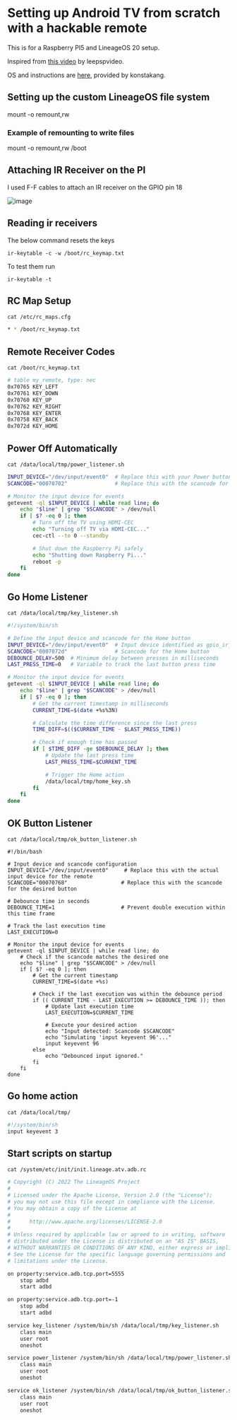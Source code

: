 # Setting up Android TV from scratch with a hackable remote

This is for a Raspberry PI5 and LineageOS 20 setup.

Inspired from [this video](https://youtu.be/OqPmswpuBaU?si=Rro0DnSk3Kd0Nqlo) by leepspvideo.

OS and instructions are [here](https://konstakang.com/devices/rpi5/LineageOS20-ATV/), provided by konstakang.

## Setting up the custom LineageOS file system

mount -o remount,rw <CUSTOM DIRECTORY>

### Example of remounting to write files

mount -o remount,rw /boot

## Attaching IR Receiver on the PI

I used F-F cables to attach an IR receiver on the GPIO pin 18

![image](https://github.com/user-attachments/assets/b2a178cd-63d3-43fb-a193-6fb8fe63a4d6)

## Reading ir receivers

The below command resets the keys

`ir-keytable -c -w /boot/rc_keymap.txt`

To test them run

`ir-keytable -t`

## RC Map Setup

`cat /etc/rc_maps.cfg`

```bash
* * /boot/rc_keymap.txt
```

## Remote Receiver Codes

`cat /boot/rc_keymap.txt`

```bash
# table my_remote, type: nec
0x70765 KEY_LEFT
0x70761 KEY_DOWN
0x70760 KEY_UP
0x70762 KEY_RIGHT
0x70768 KEY_ENTER
0x70758 KEY_BACK
0x7072d KEY_HOME
```

## Power Off Automatically

`cat /data/local/tmp/power_listener.sh`

```bash
INPUT_DEVICE="/dev/input/event0"  # Replace this with your Power button's input device
SCANCODE="00070702"               # Replace this with the scancode for the Power button. Obtainable through getevent

# Monitor the input device for events
getevent -ql $INPUT_DEVICE | while read line; do
    echo "$line" | grep "$SCANCODE" > /dev/null
    if [ $? -eq 0 ]; then
        # Turn off the TV using HDMI-CEC
        echo "Turning off TV via HDMI-CEC..."
        cec-ctl --to 0 --standby

        # Shut down the Raspberry Pi safely
        echo "Shutting down Raspberry Pi..."
        reboot -p
    fi
done
```

## Go Home Listener

`cat /data/local/tmp/key_listener.sh`

```bash
#!/system/bin/sh

# Define the input device and scancode for the Home button
INPUT_DEVICE="/dev/input/event0"  # Input device identified as gpio_ir_recv
SCANCODE="0007072d"               # Scancode for the Home button
DEBOUNCE_DELAY=500  # Minimum delay between presses in milliseconds
LAST_PRESS_TIME=0   # Variable to track the last button press time

# Monitor the input device for events
getevent -ql $INPUT_DEVICE | while read line; do
    echo "$line" | grep "$SCANCODE" > /dev/null
    if [ $? -eq 0 ]; then
        # Get the current timestamp in milliseconds
        CURRENT_TIME=$(date +%s%3N)

        # Calculate the time difference since the last press
        TIME_DIFF=$(($CURRENT_TIME - $LAST_PRESS_TIME))

        # Check if enough time has passed
        if [ $TIME_DIFF -ge $DEBOUNCE_DELAY ]; then
            # Update the last press time
            LAST_PRESS_TIME=$CURRENT_TIME

            # Trigger the Home action
            /data/local/tmp/home_key.sh
        fi
    fi
done
```

## OK Button Listener

`cat /data/local/tmp/ok_button_listener.sh`

```
#!/bin/bash

# Input device and scancode configuration
INPUT_DEVICE="/dev/input/event0"     # Replace this with the actual input device for the remote
SCANCODE="00070768"                 # Replace this with the scancode for the desired button

# Debounce time in seconds
DEBOUNCE_TIME=1                     # Prevent double execution within this time frame

# Track the last execution time
LAST_EXECUTION=0

# Monitor the input device for events
getevent -ql $INPUT_DEVICE | while read line; do
    # Check if the scancode matches the desired one
    echo "$line" | grep "$SCANCODE" > /dev/null
    if [ $? -eq 0 ]; then
        # Get the current timestamp
        CURRENT_TIME=$(date +%s)

        # Check if the last execution was within the debounce period
        if (( CURRENT_TIME - LAST_EXECUTION >= DEBOUNCE_TIME )); then
            # Update last execution time
            LAST_EXECUTION=$CURRENT_TIME

            # Execute your desired action
            echo "Input detected: Scancode $SCANCODE"
            echo "Simulating 'input keyevent 96'..."
            input keyevent 96
        else
            echo "Debounced input ignored."
        fi
    fi
done
```

## Go home action

`cat /data/local/tmp/`

```bash
#!/system/bin/sh
input keyevent 3
```

## Start scripts on startup

`cat /system/etc/init/init.lineage.atv.adb.rc`

```bash
# Copyright (C) 2022 The LineageOS Project
#
# Licensed under the Apache License, Version 2.0 (the "License");
# you may not use this file except in compliance with the License.
# You may obtain a copy of the License at
#
#      http://www.apache.org/licenses/LICENSE-2.0
#
# Unless required by applicable law or agreed to in writing, software
# distributed under the License is distributed on an "AS IS" BASIS,
# WITHOUT WARRANTIES OR CONDITIONS OF ANY KIND, either express or implied.
# See the License for the specific language governing permissions and
# limitations under the License.

on property:service.adb.tcp.port=5555
    stop adbd
    start adbd

on property:service.adb.tcp.port=-1
    stop adbd
    start adbd

service key_listener /system/bin/sh /data/local/tmp/key_listener.sh
    class main
    user root
    oneshot

service power_listener /system/bin/sh /data/local/tmp/power_listener.sh
    class main
    user root
    oneshot

service ok_listener /system/bin/sh /data/local/tmp/ok_button_listener.sh
    class main
    user root
    oneshot
```
